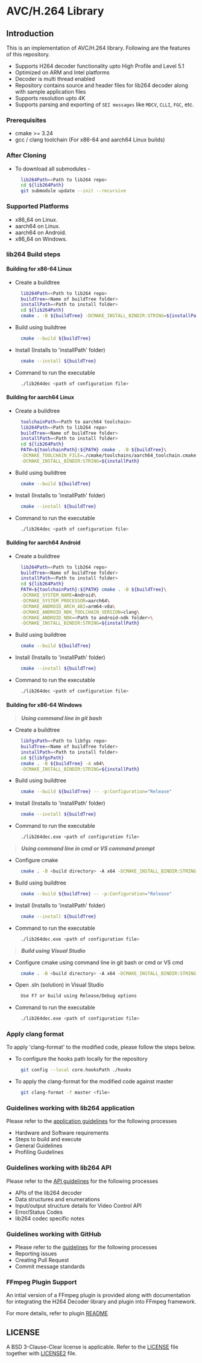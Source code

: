 # **AVC/H.264 Library**

## **Introduction**

This is an implementation of AVC/H.264 library. Following are the features of this repository.

- Supports H264 decoder functionality upto High Profile and Level 5.1
- Optimized on ARM and Intel platforms
- Decoder is multi thread enabled
- Repository contains source and header files for lib264 decoder along with sample application files
- Supports resolution upto 4K
- Supports parsing and exporting of ```SEI messages``` like ```MDCV```, ```CLLI```, ```FGC```, etc.

### **Prerequisites**

- cmake >= 3.24
- gcc / clang toolchain (For x86-64 and aarch64 Linux builds)

### **After Cloning**

- To download all submodules -

  ```bash
    lib264Path=<Path to lib264 repo>
    cd ${lib264Path}
    git submodule update --init --recursive
  ```

### **Supported Platforms**

- x86_64 on Linux.
- aarch64 on Linux.
- aarch64 on Android.
- x86_64 on Windows.

### **lib264 Build steps**

#### **Building for x86-64 Linux**

- Create a buildtree

  ```bash
    lib264Path=<Path to lib264 repo>
    buildTree=<Name of buildTree folder>
    installPath=<Path to install folder>
    cd ${lib264Path}
    cmake . -B ${buildTree} -DCMAKE_INSTALL_BINDIR:STRING=${installPath}
  ```

- Build using buildtree

  ```bash
    cmake --build ${buildTree}
  ```

- Install (Installs to 'installPath' folder)

  ```bash
    cmake --install ${buildTree}
  ```

- Command to run the executable

  ```bash
    ./lib264dec <path of configuration file>
  ```

#### **Building for aarch64 Linux**

- Create a buildtree

  ```bash
    toolchainPath=<Path to aarch64 toolchain>
    lib264Path=<Path to lib264 repo>
    buildTree=<Name of buildTree folder>
    installPath=<Path to install folder>
    cd ${lib264Path}
    PATH=${toolchainPath}:${PATH} cmake . -B ${buildTree}\
    -DCMAKE_TOOLCHAIN_FILE=./cmake/toolchains/aarch64_toolchain.cmake\
    -DCMAKE_INSTALL_BINDIR:STRING=${installPath}
  ```

- Build using buildtree

  ```bash
    cmake --build ${buildTree}
  ```

- Install (Installs to 'installPath' folder)

  ```bash
    cmake --install ${buildTree}
  ```

- Command to run the executable

  ```bash
    ./lib264dec <path of configuration file>
  ```

#### **Building for aarch64 Android**

- Create a buildtree

  ```bash
    lib264Path=<Path to lib264 repo>
    buildTree=<Name of buildTree folder>
    installPath=<Path to install folder>
    cd ${lib264Path}
    PATH=${toolchainPath}:${PATH} cmake . -B ${buildTree}\
    -DCMAKE_SYSTEM_NAME=Android\
    -DCMAKE_SYSTEM_PROCESSOR=aarch64\
    -DCMAKE_ANDROID_ARCH_ABI=arm64-v8a\
    -DCMAKE_ANDROID_NDK_TOOLCHAIN_VERSION=clang\
    -DCMAKE_ANDROID_NDK=<Path to android-ndk folder>\
    -DCMAKE_INSTALL_BINDIR:STRING=${installPath}
  ```

- Build using buildtree

  ```bash
    cmake --build ${buildTree}
  ```

- Install (Installs to 'installPath' folder)

  ```bash
    cmake --install ${buildTree}
  ```

- Command to run the executable

  ```bash
    ./lib264dec <path of configuration file>
  ```

#### **Building for x86-64 Windows**

> ***Using command line in git bash***

- Create a buildtree

  ```bash
    libfgsPath=<Path to libfgs repo>
    buildTree=<Name of buildTree folder>
    installPath=<Path to install folder>
    cd ${libfgsPath}
    cmake . -B ${buildTree} -A x64\
    -DCMAKE_INSTALL_BINDIR:STRING=${installPath}
  ```

- Build using buildtree

  ```bash
    cmake --build ${buildTree} -- -p:Configuration="Release"
  ```

- Install (Installs to 'installPath' folder)

  ```bash
    cmake --install ${buildTree}
  ```

- Command to run the executable

  ```bash
    ./lib264dec.exe <path of configuration file>
  ```

> ***Using command line in cmd or VS command prompt***

- Configure cmake

  ```bash
    cmake . -B <build directory> -A x64 -DCMAKE_INSTALL_BINDIR:STRING=<build directory>
  ```

- Build using buildtree

  ```bash
    cmake --build ${buildTree} -- -p:Configuration="Release"
  ```

- Install (Installs to 'installPath' folder)

  ```bash
    cmake --install ${buildTree}
  ```

- Command to run the executable

  ```bash
    ./lib264dec.exe <path of configuration file>
  ```

> ***Build using Visual Studio***

- Configure cmake using command line in git bash or cmd or VS cmd

  ```bash
    cmake . -B <build directory> -A x64 -DCMAKE_INSTALL_BINDIR:STRING=<build directory>
  ```

- Open .sln (solution) in Visual Studio

  ```bash
    Use F7 or build using Release/Debug options
  ```

- Command to run the executable

  ```bash
    ./lib264dec.exe <path of configuration file>
  ```

### **Apply clang format**

To apply 'clang-format' to the modified code, please follow the steps below.

- To configure the hooks path locally for the repository

  ```bash
    git config --local core.hooksPath ./hooks
  ```

- To apply the clang-format for the modified code against master

  ```bash
    git clang-format -f master <file>
  ```

### **Guidelines working with lib264 application**

Please refer to the [application guidelines](test/decoder/README.md) for the following processes

- Hardware and Software requirements
- Steps to build and execute
- General Guidelines
- Profiling Guidelines

### **Guidelines working with lib264 API**

Please refer to the [API guidelines](decoder/api/README.md) for the following processes

- APIs of the lib264 decoder
- Data structures and enumerations
- Input/output structure details for Video Control API
- Error/Status Codes
- lib264 codec specific notes

### **Guidelines working with GitHub**

- Please refer to the [guidelines](GUIDELINES.md) for the following processes
- Reporting issues
- Creating Pull Request
- Commit message standards

### **FFmpeg Plugin Support**

An intial version of a FFmpeg plugin is provided along with documentation for integrating the H264 Decoder library and plugin into FFmpeg framework.

For more details, refer to plugin [README](ffmpeg_plugin/)

## **LICENSE**
A BSD 3-Clause-Clear license is applicable. Refer to the [LICENSE](https://github.com/ittiam-systems/lib264/blob/main/LICENSE) file together with [LICENSE2](https://github.com/ittiam-systems/lib264/blob/main/LICENSE2) file.
